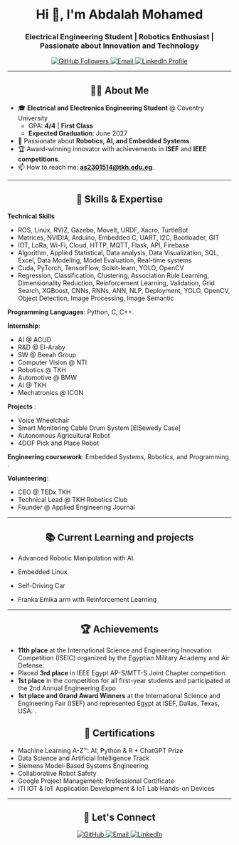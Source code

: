 <h1 align="center">Hi 👋, I'm Abdalah Mohamed</h1>
<h3 align="center">Electrical Engineering Student | Robotics Enthusiast | Passionate about Innovation and Technology</h3>

<p align="center">
  <a href="https://github.com/AbdalahMohamed-eng">
    <img src="https://img.shields.io/github/followers/AbdalahMohamed-eng?label=Followers&style=social" alt="GitHub Followers" />
  </a>
  <a href="mailto:as2301514@tkh.edu.eg">
    <img src="https://img.shields.io/badge/Email-as2301514%40tkh.edu.eg-red" alt="Email" />
  </a>
  <a href="https://www.linkedin.com/in/abdalah-mohamed-saad/">
    <img src="https://img.shields.io/badge/LinkedIn-Abdalah%20Mohamed-blue?style=flat&logo=linkedin" alt="LinkedIn Profile" />
  </a>
</p>

---
<h2 align="center">👨‍🎓 About Me</h2>


- 🎓 **Electrical and Electronics Engineering Student**  @ Coventry University 
  - GPA: **4/4** | **First Class**  
  - **Expected Graduation**: June 2027 
- 🤖 Passionate about **Robotics, AI, and Embedded Systems**.
- 🏆 Award-winning innovator with achievements in **ISEF** and **IEEE competitions**.
- 📫 How to reach me: **[as2301514@tkh.edu.eg](mailto:as2301514@tkh.edu.eg)**.

---

<h2 align="center">🚀 Skills & Expertise</h2>


**Technical Skills**
  - ROS, Linux, RVIZ, Gazebo, MoveIt, URDF, Xacro, TurtleBot
  - Matrices, NVIDIA, Arduino, Embedded C, UART, I2C, Bootloader, GIT
  - IOT, LoRa, Wi-Fi, Cloud, HTTP, MQTT, Flask, API, Firebase
  - Algorithm, Applied Statistical, Data analysis, Data Visualization, SQL, Excel, Data Modeling, Model Evaluation, Real-time systems
  - Cuda, PyTorch, TensorFlow, Scikit-learn, YOLO, OpenCV
  - Regression, Classification, Clustering, Association Rule Learning, Dimensionality Reduction, Reinforcement Learning, Validation, 
    Grid Search, XGBoost, CNNs, RNNs, ANN, NLP, Deployment, YOLO, OpenCV, Object Detection, Image Processing, Image Semantic

**Programming Languages**: Python, C, C++.  

**Internship**: 
  - AI @ ACUD
  - R&D @ El-Araby
  - SW @ Beeah Group
  - Computer Vision @ NTI
  - Robotics @ TKH
  - Automotive @ BMW
  - AI @ TKH
  - Mechatronics @ ICON  

**Projects** : 
  - Voice Wheelchair  
  - Smart Monitoring Cable Drum System [ElSewedy Case]  
  - Autonomous Agricultural Robot  
  - 4DOF Pick and Place Robot

**Engineering coursework**: Embedded Systems, Robotics, and Programming .  

**Volunteering**:  
  - CEO @ TEDx TKH
  - Technical Lead @ TKH Robotics Club 
  - Founder @ Applied Engineering Journal 

---

<h2 align="center">📚 Current Learning and projects </h2>

- Advanced Robotic Manipulation with AI.  
- Embedded Linux 



- Self-Driving Car
- Franka Emika arm with Reinforcement Learning

---

<h2 align="center">🏆 Achievements</h2>

- **11th place** at the International Science and Engineering Innovation Competition (ISEIC) organized by the Egyptian Military Academy and Air Defense.     
- Placed **3rd place** in IEEE Egypt AP-S/MTT-S Joint Chapter competition.
- **1st place** in the competition for all first-year students and participated at the 2nd  Annual Engineering Expo        
- **1st place and Grand Award Winners** at the International Science and Engineering Fair (ISEF) and represented Egypt at ISEF, Dallas, Texas, USA.  .  


<h2 align="center">🌟 Certifications</h2>

- Machine Learning A-Z™: AI, Python & R + ChatGPT Prize
- Data Science and Artificial Intelligence Track
- Siemens Model-Based Systems Engineering
- Collaborative Robot Safety
- Google Project Management: Professional Certificate
- ITI IOT & IoT Application Development & IoT Lab Hands-on Devices

---

<h2 align="center">📩 Let's Connect</h2>

<p align="center">
  <a href="https://github.com/AbdalahMohamed-eng" target="_blank">
    <img src="https://img.shields.io/badge/-Follow%20Me%20on%20GitHub-181717?style=for-the-badge&logo=github&logoColor=white" alt="GitHub" />
  </a>
  <a href="mailto:as2301514@tkh.edu.eg" target="_blank">
    <img src="https://img.shields.io/badge/-Email%20Me-red?style=for-the-badge&logo=gmail&logoColor=white" alt="Email" />
  </a>
  <a href="https://www.linkedin.com/in/abdalah-mohamed-saad/" target="_blank">
    <img src="https://img.shields.io/badge/-Connect%20on%20LinkedIn-blue?style=for-the-badge&logo=linkedin&logoColor=white" alt="LinkedIn" />
  </a>
</p>
